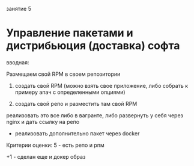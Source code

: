 занятие 5

# Управление пакетами и дистрибьюция (доставка) софта

вводная:

Размещаем свой RPM в своем репозитории

1) создать свой RPM (можно взять свое приложение, либо собрать к примеру апач с определенными опциями)

2) создать свой репо и разместить там свой RPM

реализовать это все либо в вагранте, либо развернуть у себя через nginx и дать ссылку на репо 

* реализовать дополнительно пакет через docker

Критерии оценки: 5 - есть репо и рпм

+1 - сделан еще и докер образ
